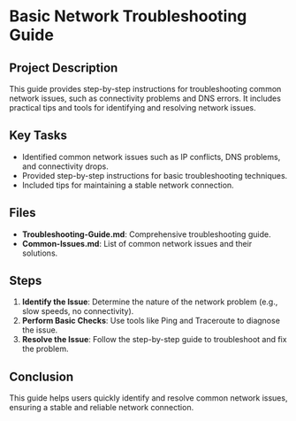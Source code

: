 # Basic Network Troubleshooting Guide

## Project Description
This guide provides step-by-step instructions for troubleshooting common network issues, such as connectivity problems and DNS errors. It includes practical tips and tools for identifying and resolving network issues.

## Key Tasks
- Identified common network issues such as IP conflicts, DNS problems, and connectivity drops.
- Provided step-by-step instructions for basic troubleshooting techniques.
- Included tips for maintaining a stable network connection.

## Files
- **Troubleshooting-Guide.md**: Comprehensive troubleshooting guide.
- **Common-Issues.md**: List of common network issues and their solutions.

## Steps
1. **Identify the Issue**: Determine the nature of the network problem (e.g., slow speeds, no connectivity).
2. **Perform Basic Checks**: Use tools like Ping and Traceroute to diagnose the issue.
3. **Resolve the Issue**: Follow the step-by-step guide to troubleshoot and fix the problem.

## Conclusion
This guide helps users quickly identify and resolve common network issues, ensuring a stable and reliable network connection.
